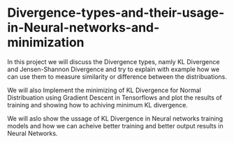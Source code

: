# Divergence-types-and-their-usage-in-Neural-networks-and-minimization

In this project we will discuss the Divergence types, namly KL Divergence and Jensen-Shannon Divergence and try to explain with example how we can use them to measure similarity or difference between the distribuations.

We will also Implement the minimizing of KL Divergence for Normal Distribuation using Gradient Descent in Tensorflows and plot the results of training and showing how to achiving minimum KL divergence.

We will aslo show the ussage of KL Divergence in Neural networks training models and how we can acheive better training and better output results in Neural Networks.
